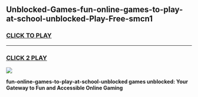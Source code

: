 
## Unblocked-Games-fun-online-games-to-play-at-school-unblocked-Play-Free-smcn1
<h3>
<a href="https://premium76.site?title=fun-online-games-to-play-at-school-unblocked&ref=15A">CLICK TO PLAY</a></h3>
<hr>

<h3>
<a href="https://premium76.site?title=fun-online-games-to-play-at-school-unblocked&ref=15A">CLICK 2 PLAY</a>
  
</h3>

<a href="https://premium76.site?title=fun-online-games-to-play-at-school-unblocked&ref=15A"><img src="https://clearcache.store/games.png"></a>


**fun-online-games-to-play-at-school-unblocked games unblocked: Your Gateway to Fun and Accessible Online Gaming**
